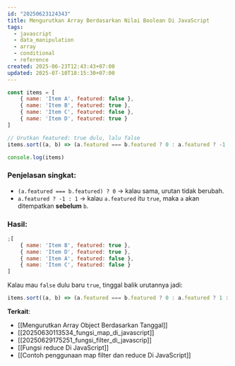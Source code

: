 ```yaml
---
id: "20250623124343"
title: Mengurutkan Array Berdasarkan Nilai Boolean Di JavaScript
tags:
  - javascript
  - data_manipulation
  - array
  - conditional
  - reference
created: 2025-06-23T12:43:43+07:00
updated: 2025-07-10T18:15:30+07:00
---
```


```javascript
const items = [
	{ name: 'Item A', featured: false },
	{ name: 'Item B', featured: true },
	{ name: 'Item C', featured: false },
	{ name: 'Item D', featured: true }
]

// Urutkan featured: true dulu, lalu false
items.sort((a, b) => (a.featured === b.featured ? 0 : a.featured ? -1 : 1))

console.log(items)
```

### Penjelasan singkat:

- `(a.featured === b.featured) ? 0` → kalau sama, urutan tidak berubah.
- `a.featured ? -1 : 1` → kalau `a.featured` itu `true`, maka `a` akan ditempatkan **sebelum** `b`.

### Hasil:

```js
;[
	{ name: 'Item B', featured: true },
	{ name: 'Item D', featured: true },
	{ name: 'Item A', featured: false },
	{ name: 'Item C', featured: false }
]
```

Kalau mau `false` dulu baru `true`, tinggal balik urutannya jadi:

```js
items.sort((a, b) => (a.featured === b.featured ? 0 : a.featured ? 1 : -1))
```

**Terkait**:

- [[Mengurutkan Array Object Berdasarkan Tanggal]]
- [[20250630113534_fungsi_map_di_javascript]]
- [[20250629175251_fungsi_filter_di_javascrip]]
- [[Fungsi reduce Di JavaScript]]
- [[Contoh penggunaan map filter dan reduce Di JavaScript]]

